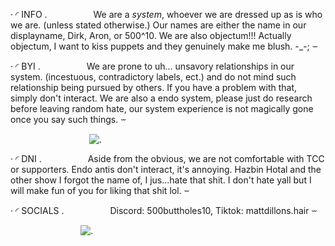 
‧ ◜ INFO .
     We are a *system*, whoever we are dressed up as is who we are. (unless stated otherwise.) Our names are either the name in our displayname, Dirk, Aron, or 500^10. We are also objectum!!! Actually objectum, I want to kiss puppets and they genuinely make me blush. -_-; ⏖

   ‧ ◜ BYI .
     We are prone to uh... unsavory relationships in our system. (incestuous, contradictory labels, ect.) and do not mind such relationship being pursued by others. If you have a problem with that, simply don't interact. We are also a endo system, please just do research before leaving random hate, our system experience is not magically gone once you say such things.  ⏖

         ![.](https://file.garden/ZhFz5XtGggibKC4O/Untitled316_20241207233655.png)

‧ ◜ DNI .
     Aside from the obvious, we are not comfortable with TCC or supporters. Endo antis don't interact, it's annoying. Hazbin Hotal and the other show I forgot the name of, I jus...hate that shit. I don't hate yall but I will make fun of you for liking that shit lol.   ⏖

   ‧ ◜ SOCIALS .
     Discord: 500buttholes10, Tiktok: mattdillons.hair  ⏖




        ![.](https://file.garden/ZhFz5XtGggibKC4O/Untitled316_20241207231611.png)

        
